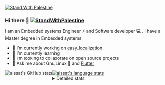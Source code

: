 [![Stand With Palestine](https://raw.githubusercontent.com/TheBSD/StandWithPalestine/main/banner-no-action.svg)](https://thebsd.github.io/StandWithPalestine)
### Hi there 👋   [![StandWithPalestine](https://raw.githubusercontent.com/TheBSD/StandWithPalestine/main/badges/StandWithPalestine.svg)](https://github.com/TheBSD/StandWithPalestine/blob/main/docs/README.md)

I am an Embedded systems Engineer ⚡️ and Software developer 💻 . I have a Master degree in Embedded systems
- 🔭 I’m currently working on [easy_localization](https://pub.dev/packages/easy_localization)
- 🌱 I’m currently learning 
- 👯 I’m looking to collaborate on open source projects
- 💬 Ask me about  Gnu/Linux 🐧 and [Flutter](https://flutter.dev) 

<a href="https://profile-summary-for-github.com/user/aissat">
  <img align="left" height="170px" src="https://github-readme-stats.vercel.app/api?username=aissat&show_icons=true&line_height=27&count_private=true&include_all_commits=true" alt="aissat's GitHub stats"/>
  <img src="https://github-readme-stats.vercel.app/api/top-langs/?username=aissat&hide_langs_below=5&layout=compact" alt="aissat's language stats"/>
</a>

<details>
<summary>Detailed stats</summary>
 

### 🧐 Waka Stats

<!--START_SECTION:waka-->
![Code Time](http://img.shields.io/badge/Code%20Time-6%2C128%20hrs%2032%20mins-blue)

![Profile Views](http://img.shields.io/badge/Profile%20Views-0-blue)

![Lines of code](https://img.shields.io/badge/From%20Hello%20World%20I%27ve%20Written-2.1%20million%20lines%20of%20code-blue)

**🐱 My GitHub Data** 

> 📦 121.5 kB Used in GitHub's Storage 
 > 
> 💼 Opted to Hire
 > 
> 📜 169 Public Repositories 
 > 
> 🔑 27 Private Repositories 
 > 
**I'm a Night 🦉** 

```text
🌞 Morning                593 commits         ██░░░░░░░░░░░░░░░░░░░░░░░   08.10 % 
🌆 Daytime                1221 commits        ████░░░░░░░░░░░░░░░░░░░░░   16.67 % 
🌃 Evening                3052 commits        ██████████░░░░░░░░░░░░░░░   41.67 % 
🌙 Night                  2459 commits        ████████░░░░░░░░░░░░░░░░░   33.57 % 
```
📅 **I'm Most Productive on Thursday** 

```text
Monday                   689 commits         ██░░░░░░░░░░░░░░░░░░░░░░░   09.41 % 
Tuesday                  1108 commits        ████░░░░░░░░░░░░░░░░░░░░░   15.13 % 
Wednesday                871 commits         ███░░░░░░░░░░░░░░░░░░░░░░   11.89 % 
Thursday                 1462 commits        █████░░░░░░░░░░░░░░░░░░░░   19.96 % 
Friday                   1300 commits        ████░░░░░░░░░░░░░░░░░░░░░   17.75 % 
Saturday                 1187 commits        ████░░░░░░░░░░░░░░░░░░░░░   16.20 % 
Sunday                   708 commits         ██░░░░░░░░░░░░░░░░░░░░░░░   09.67 % 
```


📊 **This Week I Spent My Time On** 

```text
🕑︎ Time Zone: Africa/Algiers

💬 Programming Languages: 
YAML                     12 hrs 24 mins      ██████████████████████░░░   86.01 % 
Other                    1 hr 39 mins        ███░░░░░░░░░░░░░░░░░░░░░░   11.47 % 
Docker                   13 mins             ░░░░░░░░░░░░░░░░░░░░░░░░░   01.53 % 
Bash                     7 mins              ░░░░░░░░░░░░░░░░░░░░░░░░░   00.90 % 
SSH Config               0 secs              ░░░░░░░░░░░░░░░░░░░░░░░░░   00.09 % 

🔥 Editors: 
VS Code                  14 hrs 25 mins      █████████████████████████   100.00 % 

💻 Operating System: 
Linux                    14 hrs 25 mins      █████████████████████████   100.00 % 
```

**I Mostly Code in Dart** 

```text
Dart                     32 repos            ████████░░░░░░░░░░░░░░░░░   32.00 % 
C++                      9 repos             ██░░░░░░░░░░░░░░░░░░░░░░░   09.00 % 
Dockerfile               4 repos             █░░░░░░░░░░░░░░░░░░░░░░░░   04.00 % 
C#                       4 repos             █░░░░░░░░░░░░░░░░░░░░░░░░   04.00 % 
C                        4 repos             █░░░░░░░░░░░░░░░░░░░░░░░░   04.00 % 
```



**Timeline**

![Lines of Code chart](https://raw.githubusercontent.com/aissat/aissat/master/assets/bar_graph.png)


 Last Updated on 07/08/2024 01:06:23 UTC
<!--END_SECTION:waka-->

</details>
